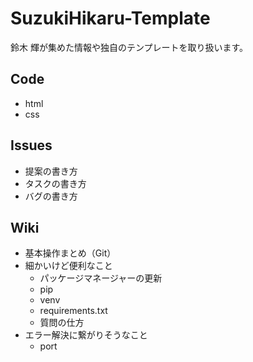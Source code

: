 # SuzukiHikaru-Template
鈴木 輝が集めた情報や独自のテンプレートを取り扱います。

## Code
* html
* css

## Issues
* 提案の書き方
* タスクの書き方
* バグの書き方

## Wiki
* 基本操作まとめ（Git）
* 細かいけど便利なこと
  * パッケージマネージャーの更新
  * pip
  * venv
  * requirements.txt
  * 質問の仕方
* エラー解決に繋がりそうなこと
  * port 
